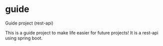 # guide
Guide project (rest-api)

This is a guide project to make life easier for future projects!
It is a rest-api using spring boot.

